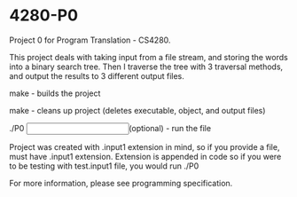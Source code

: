# 4280-P0
Project 0 for Program Translation - CS4280. 

This project deals with taking input from a file stream, and storing the words into a binary search tree. Then I traverse the tree with 3
traversal methods, and output the results to 3 different output files. 

make - builds the project

make <clean> - cleans up project (deletes executable, object, and output files)

./P0 <input file>(optional) - run the file

Project was created with .input1 extension in mind, so if you provide a file, must have .input1 extension. Extension is appended in code
so if you were to be testing with test.input1 file, you would run ./P0 <test> 

For more information, please see programming specification. 
